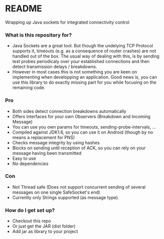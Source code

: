 # README #

Wrapping up Java sockets for integrated connectivity control

### What is this repository for? ###

* Java Sockets are a great tool. But though the undelying TCP Protocol supports it, timeouts (e.g. as a consequence of router crashes) are not handled out of the box. The usual way of dealing with this, is by sending test probes periodicaly over your established connections and then detect transmission delays / breakdowns.
* However in most cases this is not something you are keen on implementing when developping an application. Good news is, you can use this library to do exactly missing part for you while focusing on the remaining code.

### Pro ###

* Both sides detect connection breakdowns automatically
* Offers interfaces for your own Observers (Breakdown and Incoming Message)
* You can use you own params for timeouts, sending-probe-intervals, ...
* Compiled against JDK1.6, so you can use it on Android (though by no means a replacement for PNS)
* Checks message integrity by using hashes
* Blocks on sending until reception of ACK, so you can rely on your message having been transmitted
* Easy to use
* No dependencies

### Con ###

* Not Thread safe (Does not support concurrent sending of several messages on one single SafeSocket's end)
* Currently only Strings supported (as message type).

### How do I get set up? ###

* Checkout this repo 
* Or just get the JAR (dist folder)
* Add jar as library to your project

